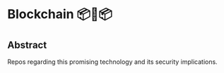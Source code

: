 # Blockchain 📦🔗📦

## Abstract
Repos regarding this promising technology and its security implications.

